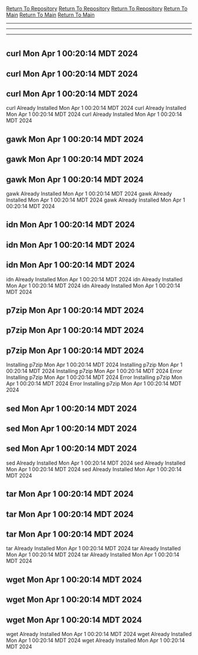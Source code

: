 [Return To Repository](https://github.com/DigitalWarrior/piholeparser/)
[Return To Repository](https://github.com/DigitalWarrior/piholeparser/)
[Return To Repository](https://github.com/DigitalWarrior/piholeparser/)
[Return To Main](https://github.com/DigitalWarrior/piholeparser/blob/master/RecentRunLogs/Mainlog.md)
[Return To Main](https://github.com/DigitalWarrior/piholeparser/blob/master/RecentRunLogs/Mainlog.md)
[Return To Main](https://github.com/DigitalWarrior/piholeparser/blob/master/RecentRunLogs/Mainlog.md)
____________________________________
____________________________________
____________________________________
# 
# 
# 
## curl Mon Apr  1 00:20:14 MDT 2024
## curl Mon Apr  1 00:20:14 MDT 2024
## curl Mon Apr  1 00:20:14 MDT 2024
curl Already Installed Mon Apr  1 00:20:14 MDT 2024
curl Already Installed Mon Apr  1 00:20:14 MDT 2024
curl Already Installed Mon Apr  1 00:20:14 MDT 2024
## gawk Mon Apr  1 00:20:14 MDT 2024
## gawk Mon Apr  1 00:20:14 MDT 2024
## gawk Mon Apr  1 00:20:14 MDT 2024
gawk Already Installed Mon Apr  1 00:20:14 MDT 2024
gawk Already Installed Mon Apr  1 00:20:14 MDT 2024
gawk Already Installed Mon Apr  1 00:20:14 MDT 2024
## idn Mon Apr  1 00:20:14 MDT 2024
## idn Mon Apr  1 00:20:14 MDT 2024
## idn Mon Apr  1 00:20:14 MDT 2024
idn Already Installed Mon Apr  1 00:20:14 MDT 2024
idn Already Installed Mon Apr  1 00:20:14 MDT 2024
idn Already Installed Mon Apr  1 00:20:14 MDT 2024
## p7zip Mon Apr  1 00:20:14 MDT 2024
## p7zip Mon Apr  1 00:20:14 MDT 2024
## p7zip Mon Apr  1 00:20:14 MDT 2024
Installing p7zip Mon Apr  1 00:20:14 MDT 2024
Installing p7zip Mon Apr  1 00:20:14 MDT 2024
Installing p7zip Mon Apr  1 00:20:14 MDT 2024
Error Installing p7zip Mon Apr  1 00:20:14 MDT 2024
Error Installing p7zip Mon Apr  1 00:20:14 MDT 2024
Error Installing p7zip Mon Apr  1 00:20:14 MDT 2024
## sed Mon Apr  1 00:20:14 MDT 2024
## sed Mon Apr  1 00:20:14 MDT 2024
## sed Mon Apr  1 00:20:14 MDT 2024
sed Already Installed Mon Apr  1 00:20:14 MDT 2024
sed Already Installed Mon Apr  1 00:20:14 MDT 2024
sed Already Installed Mon Apr  1 00:20:14 MDT 2024
## tar Mon Apr  1 00:20:14 MDT 2024
## tar Mon Apr  1 00:20:14 MDT 2024
## tar Mon Apr  1 00:20:14 MDT 2024
tar Already Installed Mon Apr  1 00:20:14 MDT 2024
tar Already Installed Mon Apr  1 00:20:14 MDT 2024
tar Already Installed Mon Apr  1 00:20:14 MDT 2024
## wget Mon Apr  1 00:20:14 MDT 2024
## wget Mon Apr  1 00:20:14 MDT 2024
## wget Mon Apr  1 00:20:14 MDT 2024
wget Already Installed Mon Apr  1 00:20:14 MDT 2024
wget Already Installed Mon Apr  1 00:20:14 MDT 2024
wget Already Installed Mon Apr  1 00:20:14 MDT 2024
